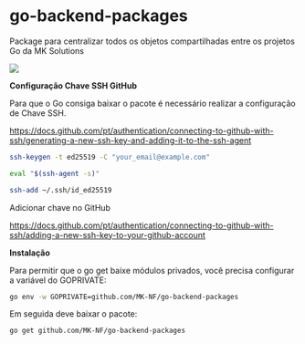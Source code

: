 # go-backend-packages
Package para centralizar todos os objetos compartilhadas entre os projetos Go da MK Solutions

![](https://www.mksolutions.com.br/wp-content/uploads/2022/11/mk-positive.svg)

**Configuração Chave SSH GitHub**

Para que o Go consiga baixar o pacote é necessário realizar a configuração de Chave SSH.

https://docs.github.com/pt/authentication/connecting-to-github-with-ssh/generating-a-new-ssh-key-and-adding-it-to-the-ssh-agent

```bash
ssh-keygen -t ed25519 -C "your_email@example.com"
```
```bash
eval "$(ssh-agent -s)"
```
```bash
ssh-add ~/.ssh/id_ed25519
```
Adicionar chave no GitHub

https://docs.github.com/pt/authentication/connecting-to-github-with-ssh/adding-a-new-ssh-key-to-your-github-account

**Instalação**

Para permitir que o go get baixe módulos privados, você precisa configurar a variável do GOPRIVATE:

```bash
go env -w GOPRIVATE=github.com/MK-NF/go-backend-packages
```
Em seguida deve baixar o pacote:
```bash
go get github.com/MK-NF/go-backend-packages
```